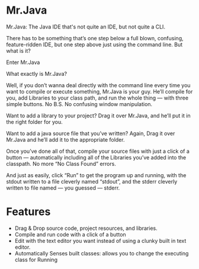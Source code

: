 Mr.Java
=======

Mr.Java: The Java IDE that's not quite an IDE, but not quite a CLI.

There has to be something that’s one step below a full blown, confusing, feature-ridden IDE, but one step above just using the command line. But what is it?

Enter Mr.Java

What exactly is Mr.Java?

Well, if you don’t wanna deal directly with the command line every time you want to compile or execute something, Mr.Java is your guy. He’ll compile for you, add Libraries to your class path, and run the whole thing — with three simple buttons. No B.S. No confusing window manipulation.

Want to add a library to your project? Drag it over Mr.Java, and he’ll put it in the right folder for you.

Want to add a java source file that you’ve written? Again, Drag it over Mr.Java and he’ll add it to the appropriate folder.

Once you’ve done all of that, compile your source files with just a click of a button — automatically including all of the Libraries you’ve added into the classpath. No more “No Class Found” errors.

And just as easily, click “Run” to get the program up and running, with the stdout written to a file cleverly named “stdout”, and the stderr cleverly written to file named — you guessed — stderr.


Features
========
- Drag & Drop source code, project resources, and libraries.
- Compile and run code with a click of a button
- Edit with the text editor you want instead of using a clunky built in text editor.
- Automatically Senses built classes: allows you to change the executing class for Running